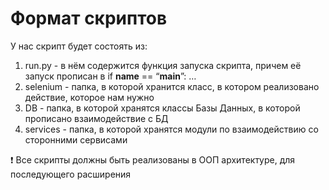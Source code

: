 # Формат скриптов

У нас скрипт будет состоять из:

1. run.py - в нём содержится функция запуска скрипта, причем её запуск прописан в if __name__ == “__main__”: …
2. selenium - папка, в которой хранится класс, в котором реализовано действие, которое нам нужно
3. DB - папка, в которой хранятся классы Базы Данных, в которой прописано взаимодействие с БД
4. services - папка, в которой хранятся модули по взаимодействию со сторонними сервисами

<aside>
❗ Все скрипты должны быть реализованы в ООП архитектуре, для последующего расширения

</aside>
